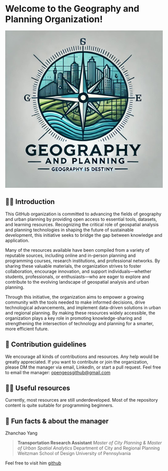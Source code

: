 # Welcome to the Geography and Planning Organization!

![](Geography_Planning_Firm_Logo.jpeg)

## 🙋‍♀️ Introduction
This GitHub organization is committed to advancing the fields of geography and urban planning by providing open access to essential tools, datasets, and learning resources. Recognizing the critical role of geospatial analysis and planning technologies in shaping the future of sustainable development, this initiative seeks to bridge the gap between knowledge and application.

Many of the resources available have been compiled from a variety of reputable sources, including online and in-person planning and programming courses, research institutions, and professional networks. By sharing these valuable materials, the organization strives to foster collaboration, encourage innovation, and support individuals—whether students, professionals, or enthusiasts—who are eager to explore and contribute to the evolving landscape of geospatial analysis and urban planning.

Through this initiative, the organization aims to empower a growing community with the tools needed to make informed decisions, drive technological advancements, and implement data-driven solutions in urban and regional planning. By making these resources widely accessible, the organization plays a key role in promoting knowledge-sharing and strengthening the intersection of technology and planning for a smarter, more efficient future.

## 🌈 Contribution guidelines
We encourage all kinds of contributions and resources. Any help would be greatly appreciated.
If you want to contribute or join the organization, please DM the manager via email, LinkedIn, or start a pull request.
Feel free to email the manager: opengeosgithub@gmail.com

## 👩‍💻 Useful resources
Currently, most resources are still underdeveloped.
Most of the repository content is quite suitable for programming beginners.

## 🍿 Fun facts & about the manager

Zhanchao Yang

> **Transportation Research Assistant**
> *Master of City Planning & Master of Urban Spatial Analytics*
> Department of City and Regional Planning
> Weitzman School of Design
> University of Pennsylvania


Feel free to visit him [github](https://github.com/zyang91)
